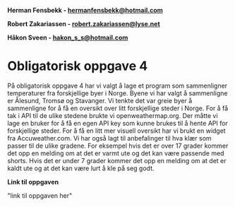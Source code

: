 **Herman Fensbekk - hermanfensbekk@hotmail.com**

**Robert Zakariassen - robert.zakariassen@lyse.net**

**Håkon Sveen - hakon_s_s@hotmail.com**

# Obligatorisk oppgave 4 #

På obligatorisk oppgave 4 har vi valgt å lage et program som sammenligner temperaturer fra forskjellige byer i Norge.
Byene vi har valgt å sammenligne er Ålesund, Tromsø og Stavanger. Vi tenkte det var greie byer å sammenligne for å få en oversikt over litt forskjellige steder i Norge. For å få tak i API til de ulike stedene brukte vi openweathermap.org. Der måtte vi lage en bruker for å få en egen API key som kunne brukes til å hente API for forskjellige steder. For å få en litt mer visuell oversikt har vi brukt en widget fra Accuweather.com. Vi har også lagt til anbefalinger til hva klær som passer til de ulike gradene. For eksempel hvis det er over 17 grader kommer det opp en melding om at det er varmt ute og det kan være passende med shorts. Hvis det er under 7 grader kommer det opp en melding om at det er kaldt ute og at det kan være lurt å kle på seg godt.

**Link til oppgaven**

"link til oppgaven her"

